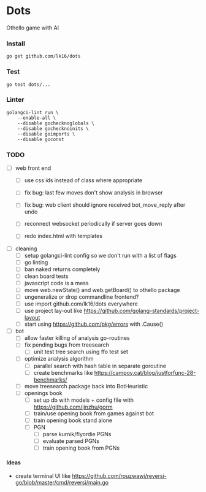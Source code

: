 
# Dots
Othello game with AI

### Install
```
go get github.com/lk16/dots
```

### Test
```
go test dots/...
```

### Linter

```
golangci-lint run \
    --enable-all \
    --disable gochecknoglobals \
    --disable gochecknoinits \
    --disable goimports \
    --disable goconst
```

### TODO
- [ ] web front end
    - [ ] use css ids instead of class where appropriate
    - [ ] fix bug: last few moves don't show analysis in browser
    - [ ] fix bug: web client should ignore received bot_move_reply after undo 
    - [ ] reconnect websocket periodically if server goes down
    - [ ] redo index.html with templates


- [ ] cleaning
    - [ ] setup golangci-lint config so we don't run with a list of flags
    - [ ] go linting
    - [ ] ban naked returns completely
    - [ ] clean board tests
    - [ ] javascript code is a mess
    - [ ] move web.newState() and web.getBoard() to othello package
    - [ ] ungeneralize or drop commandline frontend?
    - [ ] use import github.com/lk16/dots everywhere
    - [ ] use project lay-out like https://github.com/golang-standards/project-layout
    - [ ] start using https://github.com/pkg/errors with .Cause()

- [ ] bot
    - [ ] allow faster killing of analysis go-routines
    - [ ] fix pending bugs from treesearch
        - [ ] unit test tree search using ffo test set
    - [ ] optimize analysis algorithm
        - [ ] parallel search with hash table in separate goroutine
        - [ ] create benchmarks like https://campoy.cat/blog/justforfunc-28-benchmarks/
    - [ ] move treesearch package back into BotHeuristic
    - [ ] openings book
        - [ ] set up db with models + config file with https://github.com/jinzhu/gorm
        - [ ] train/use opening book from games against bot
        - [ ] train opening book stand alone
        - [ ] PGN
            - [ ] parse kurnik/flyordie PGNs
            - [ ] evaluate parsed PGNs
            - [ ] train opening book from PGNs

#### Ideas
- create terminal UI like https://github.com/rouzwawi/reversi-go/blob/master/cmd/reversi/main.go
